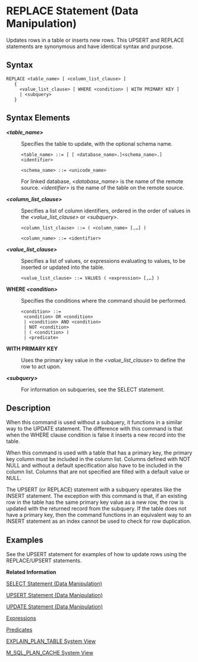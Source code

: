 <!-- loio20fc06a7751910149892c0d09be21a38 -->

# REPLACE Statement \(Data Manipulation\)

Updates rows in a table or inserts new rows. This UPSERT and REPLACE statements are synonymous and have identical syntax and purpose.



<a name="loio20fc06a7751910149892c0d09be21a38__sql_replace_upsert_1sql_replace_upsert_syntax"/>

## Syntax

```
REPLACE <table_name> [ <column_list_clause> ]
   { 
     <value_list_clause> [ WHERE <condition> | WITH PRIMARY KEY ]
     | <subquery> 
   }
```



## Syntax Elements


<dl>
<dt><b>

*<table\_name\>*

</b></dt>
<dd>

Specifies the table to update, with the optional schema name.

```
<table_name> ::= [ [ <database_name>.]<schema_name>.]<identifier>

<schema_name> ::= <unicode_name>
```



</dd>
<dd>

For linked database, *<database\_name\>* is the name of the remote source. *<identifier\>* is the name of the table on the remote source.



</dd><dt><b>

*<column\_list\_clause\>*

</b></dt>
<dd>

Specifies a list of column identifiers, ordered in the order of values in the *<value\_list\_clause\>* or *<subquery\>*.

```
<column_list_clause> ::= ( <column_name> [,…] )

<column_name> ::= <identifier>
```



</dd><dt><b>

*<value\_list\_clause\>*

</b></dt>
<dd>

Specifies a list of values, or expressions evaluating to values, to be inserted or updated into the table.

```
<value_list_clause> ::= VALUES ( <expression> [,…] )
```



</dd><dt><b>

WHERE *<condition\>*

</b></dt>
<dd>

Specifies the conditions where the command should be performed.

```
<condition> ::= 
 <condition> OR <condition>
 | <condition> AND <condition>
 | NOT <condition>
 | ( <condition> )
 | <predicate>
```



</dd><dt><b>

WITH PRIMARY KEY

</b></dt>
<dd>

Uses the primary key value in the *<value\_list\_clause\>* to define the row to act upon.



</dd><dt><b>

*<subquery\>*

</b></dt>
<dd>

For information on subqueries, see the SELECT statement.



</dd>
</dl>



<a name="loio20fc06a7751910149892c0d09be21a38__sql_replace_upsert_1sql_command_description"/>

## Description

When this command is used without a subquery, it functions in a similar way to the UPDATE statement. The difference with this command is that when the WHERE clause condition is false it inserts a new record into the table.

When this command is used with a table that has a primary key, the primary key column must be included in the column list. Columns defined with NOT NULL and without a default specification also have to be included in the column list. Columns that are not specified are filled with a default value or NULL.

The UPSERT \(or REPLACE\) statement with a subquery operates like the INSERT statement. The exception with this command is that, if an existing row in the table has the same primary key value as a new row, the row is updated with the returned record from the subquery. If the table does not have a primary key, then the command functions in an equivalent way to an INSERT statement as an index cannot be used to check for row duplication.



<a name="loio20fc06a7751910149892c0d09be21a38__section_xdb_vdt_kfb"/>

## Examples

See the UPSERT statement for examples of how to update rows using the REPLACE/UPSERT statements.

**Related Information**  


[SELECT Statement \(Data Manipulation\)](select-statement-data-manipulation-20fcf24.md "Queries data from the database.")

[UPSERT Statement \(Data Manipulation\)](upsert-statement-data-manipulation-ea8b677.md "Updates rows in a table or inserts new rows. This UPSERT and REPLACE statements are synonymous and have identical syntax and purpose.")

[UPDATE Statement \(Data Manipulation\)](update-statement-data-manipulation-20ff268.md "Changes the values of the records of a table.")

[Expressions](../expressions-20a4389.md "An expression is a clause that can be evaluated to return values.")

[Predicates](../predicates-20a2ab2.md "")

[EXPLAIN\_PLAN\_TABLE System View](../../020-System-Views-Reference/021-System-Views/explain-plan-table-system-view-20a3dba.md "Provides information about SQL query plan explanation results.")

[M\_SQL\_PLAN\_CACHE System View](../../020-System-Views-Reference/022-Monitoring-Views/m-sql-plan-cache-system-view-20c57b8.md "Provides statistics for an individual execution plan.")

